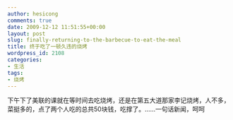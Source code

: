 ```yaml
---
author: hesicong
comments: true
date: 2009-12-12 11:51:55+00:00
layout: post
slug: finally-returning-to-the-barbecue-to-eat-the-meal
title: 终于吃了一顿久违的烧烤
wordpress_id: 2108
categories:
- 生活
tags:
- 烧烤
---
```


下午下了美联的课就在等时间去吃烧烤，还是在第五大道那家李记烧烤，人不多，菜挺多的，点了两个人吃的总共50块钱，吃撑了。……一句话新闻，呵呵
